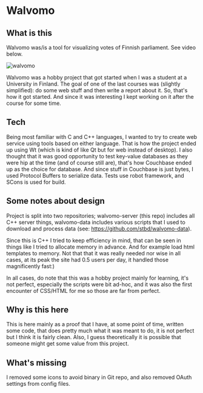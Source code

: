 # Walvomo

## What is this

Walvomo was/is a tool for visualizing votes of Finnish parliament. See video below.

![walvomo](https://cloud.githubusercontent.com/assets/10348046/5587624/d024bfea-90f8-11e4-9f8d-e8586a307ca3.gif)

Walvomo was a hobby project that got started when I was a student at a University in Finland. The goal of one of the last courses was (slightly simplified): do some web stuff and then write a report about it. So, that's how it got started. And since it was interesting I kept working on it after the course for some time. 

## Tech

Being most familiar with C and C++ languages, I wanted to try to create web service using tools based on either language. That is how the project ended up using Wt (which is kind of like Qt but for web instead of desktop). I also thought that it was good opportunity to test key-value databases as they were hip at the time (and of course still are), that's how Couchbase ended up as the choice for database. And since stuff in Couchbase is just bytes, I used Protocol Buffers to serialize data. Tests use robot framework, and SCons is used for build.

## Some notes about design

Project is split into two repositories; walvomo-server (this repo) includes all C++ server things, walvomo-data includes various scripts that I used to download and process data (see: https://github.com/stbd/walvomo-data).

Since this is C++ I tried to keep efficiency in mind, that can be seen in things like I tried to allocate memory in advance. And for example load html templates to memory. Not that that it was really needed nor wise in all cases, at its peak the site had 0.5 users per day, it handled those magnificently fast:)

In all cases, do note that this was a hobby project mainly for learning, it's not perfect, especially the scripts were bit ad-hoc, and it was also the first encounter of CSS/HTML for me so those are far from perfect.

## Why is this here

This is here mainly as a proof that I have, at some point of time, written some code, that does pretty much what it was meant to do, it is not perfect but I think it is fairly clean. Also, I guess theoretically it is possible that someone might get some value from this project.

## What's missing

I removed some icons to avoid binary in Git repo, and also removed OAuth settings from config files.
